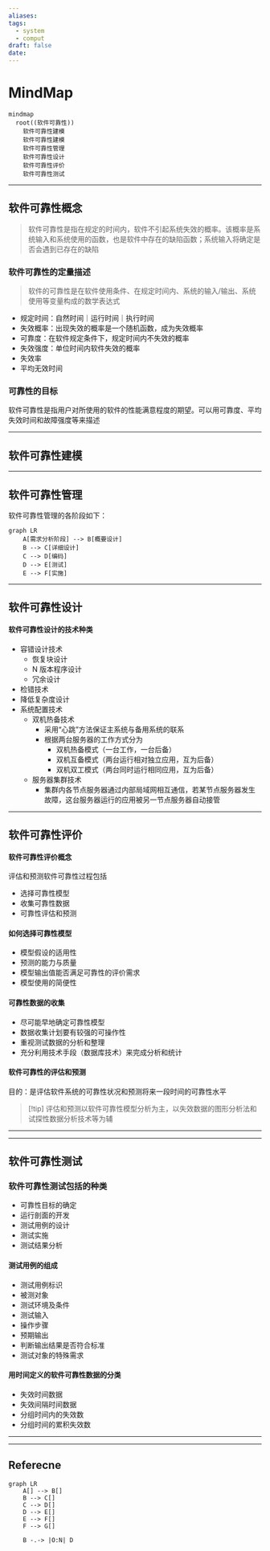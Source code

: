 ```yaml
---
aliases: 
tags:
  - system
  - comput
draft: false
date:
---
```

# MindMap

```mermaid
mindmap
  root((软件可靠性))
    软件可靠性建模
    软件可靠性建模
    软件可靠性管理
    软件可靠性设计
    软件可靠性评价
    软件可靠性测试
```

***
## 软件可靠性概念

> 软件可靠性是指在规定的时间内，软件不引起系统失效的概率。该概率是系统输入和系统使用的函数，也是软件中存在的缺陷函数；系统输入将确定是否会遇到已存在的缺陷

### 软件可靠性的定量描述 

> 软件的可靠性是在软件使用条件、在规定时间内、系统的输入/输出、系统使用等变量构成的数学表达式

- 规定时间：自然时间｜运行时间｜执行时间
- 失效概率：出现失效的概率是一个随机函数，成为失效概率
- 可靠度：在软件规定条件下，规定时间内不失效的概率
- 失效强度：单位时间内软件失效的概率
- 失效率
- 平均无效时间

### 可靠性的目标 

软件可靠性是指用户对所使用的软件的性能满意程度的期望。可以用可靠度、平均失效时间和故障强度等来描述

***
## 软件可靠性建模
***
## 软件可靠性管理

软件可靠性管理的各阶段如下：

```mermaid
graph LR
    A[需求分析阶段] --> B[概要设计]
    B --> C[详细设计]
    C --> D[编码]
    D --> E[测试]
    E --> F[实施]
```
***
## 软件可靠性设计

#### 软件可靠性设计的技术种类

- 容错设计技术
	- 恢复块设计
	- N 版本程序设计
	- 冗余设计
- 检错技术
- 降低复杂度设计
- 系统配置技术
	- 双机热备技术
		- 采用“心跳”方法保证主系统与备用系统的联系
		- 根据两台服务器的工作方式分为
			- 双机热备模式（一台工作，一台后备）
			- 双机互备模式（两台运行相对独立应用，互为后备）
			- 双机双工模式（两台同时运行相同应用，互为后备）
	- 服务器集群技术
		- 集群内各节点服务器通过内部局域网相互通信，若某节点服务器发生故障，这台服务器运行的应用被另一节点服务器自动接管

***
## 软件可靠性评价

#### 软件可靠性评价概念 

评估和预测软件可靠性过程包括

- 选择可靠性模型
- 收集可靠性数据
- 可靠性评估和预测

#### 如何选择可靠性模型 

- 模型假设的适用性
- 预测的能力与质量
- 模型输出值能否满足可靠性的评价需求
- 模型使用的简便性

#### 可靠性数据的收集 

- 尽可能早地确定可靠性模型
- 数据收集计划要有较强的可操作性
- 重视测试数据的分析和整理
- 充分利用技术手段（数据库技术）来完成分析和统计

#### 软件可靠性的评估和预测

目的：是评估软件系统的可靠性状况和预测将来一段时间的可靠性水平

> [!tip] 评估和预测以软件可靠性模型分析为主，以失效数据的图形分析法和试探性数据分析技术等为辅
***

***
## 软件可靠性测试

### 软件可靠性测试包括的种类

- 可靠性目标的确定
- 运行剖面的开发
- 测试用例的设计
- 测试实施
- 测试结果分析

#### 测试用例的组成

- 测试用例标识
- 被测对象
- 测试环境及条件
- 测试输入
- 操作步骤
- 预期输出
- 判断输出结果是否符合标准
- 测试对象的特殊需求

#### 用时间定义的软件可靠性数据的分类

- 失效时间数据
- 失效间隔时间数据
- 分组时间内的失效数
- 分组时间的累积失效数
***

***
## Referecne

```mermaid
graph LR
    A[] --> B[]
    B --> C[]
    C --> D[]
    D --> E[]
    E --> F[]
    F --> G[]

	B -.-> |O:N| D
```
